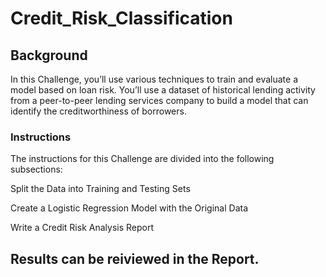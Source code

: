# Credit_Risk_Classification

## Background
In this Challenge, you’ll use various techniques to train and evaluate a model based on loan risk. You’ll use a dataset of historical lending activity from a peer-to-peer lending services company to build a model that can identify the creditworthiness of borrowers.

### Instructions ###
The instructions for this Challenge are divided into the following subsections:

Split the Data into Training and Testing Sets

Create a Logistic Regression Model with the Original Data

Write a Credit Risk Analysis Report

## Results can be reiviewed in the Report. ##
